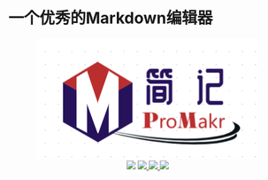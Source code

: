 # 一个优秀的Markdown编辑器
<div align="center">
<img src="./data/icon/ProMakr.png">
</div>
<div align="center">
<img src="https://img.shields.io/badge/ProMakr-简记-blue.svg">
<a href="https://github.com/LC044/OneMarkdown/stargazers">
    <img src="https://img.shields.io/github/stars/LC044/OneMarkdown.svg" />
</a>
<a href="./doc/readme.md">
    <img src="https://img.shields.io/badge/文档-最新-brightgreen.svg" />
</a>
<a href="LICENSE">
    <img src="https://img.shields.io/badge/Apache-2.0-blue.svg" />
</a>
</div>

<!-- 
git config --global http.https://github.com.proxy socks5://127.0.0.1:1086

git push -u origin master

git config --global --unset http.proxy

git config --golbal http.proxy <http://127.0.0.1:7890>

git commit -m 

git push -u origin master

git reset --hard

git fetch --all

git reset --hard origin/master
-->